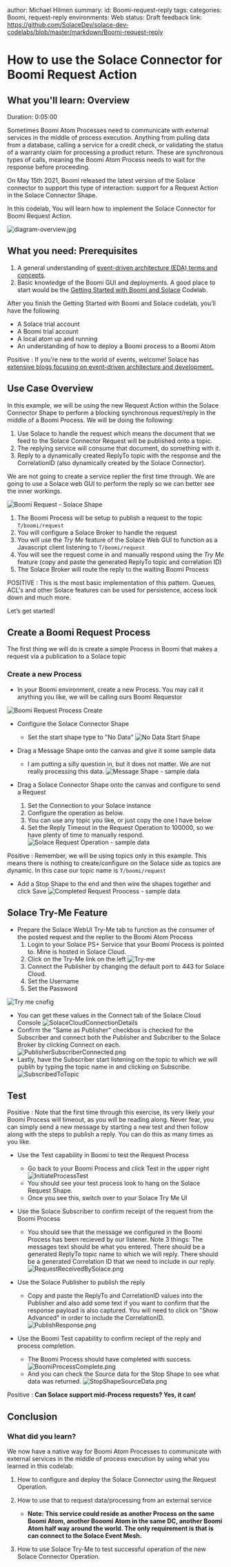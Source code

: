author: Michael Hilmen
summary:
id: Boomi-request-reply
tags:
categories: Boomi, request-reply
environments: Web
status: Draft
feedback link: https://github.com/SolaceDev/solace-dev-codelabs/blob/master/markdown/Boomi-request-reply

# How to use the Solace Connector for Boomi Request Action

## What you'll learn: Overview

Duration: 0:05:00

Sometimes Boomi Atom Processes need to communicate with external services in the middle of process execution. Anything from pulling data from a database, calling a service for a credit check, or validating the status of a warranty claim for processing a product return. These are synchronous types of calls, meaning the Boomi Atom Process needs to wait for the response before proceeding.

On May 15th 2021, Boomi released the latest version of the Solace connector to support this type of interaction: support for a Request Action in the Solace Connector Shape.

In this codelab, You will learn how to implement the Solace Connector for Boomi Request Action.

![diagram-overview.jpg](img/diagram-overview.jpg)

## What you need: Prerequisites

1. A general understanding of [event-driven architecture (EDA) terms and concepts](https://docs.solace.com/#Messagin).
1. Basic knowledge of the Boomi GUI and deployments. A good place to start would be the [Getting Started with Boomi and Solace](https://codelabs.solace.dev/codelabs/boomi-getting-started/index.html) Codelab.

After you finish the Getting Started with Boomi and Solace codelab, you’ll have the following

- A Solace trial account
- A Boomi trial account
- A local atom up and running
- An understanding of how to deploy a Boomi process to a Boomi Atom

Positive
: If you’re new to the world of events, welcome! Solace has [extensive blogs focusing on event-driven architecture and development.](https://solace.com/blog/)

## Use Case Overview

In this example, we will be using the new Request Action within the Solace Connector Shape to perform a blocking synchronous request/reply in the middle of a Boomi Process. We will be doing the following:

1. Use Solace to handle the request which means the document that we feed to the Solace Connector Request will be published onto a topic.
1. The replying service will consume that document, do something with it.
1. Reply to a dynamically created ReplyTo topic with the response and the CorrelationID (also dynamically created by the Solace Connector).

We are not going to create a service replier the first time through. We are going to use a Solace web GUI to perform the reply so we can better see the inner workings.

![Boomi Request - Solace Shape](img/BoomiRequest-SolaceShape.png)

1. The Boomi Process will be setup to publish a request to the topic `T/boomi/request`
1. You will configure a Solace Broker to handle the request
1. You will use the _Try Me_ feature of the Solace Web GUI to function as a Javascript client listening to `T/boomi/request`
1. You will see the request come in and manually respond using the _Try Me_ feature (copy and paste the generated ReplyTo topic and correlation ID)
1. The Solace Broker will route the reply to the waiting Boomi Process

POSITIVE
: This is the most basic implementation of this pattern. Queues, ACL's and other Solace features can be used for persistence, access lock down and much more.

Let’s get started!

## Create a Boomi Request Process

The first thing we will do is create a simple Process in Boomi that makes a request via a publication to a Solace topic

### Create a new Process

- In your Boomi environment, create a new Process. You may call it anything you like, we will be calling ours Boomi Requestor

![Boomi Request Process Create](img/CreateBoomiReqReplyProcess.png)

- Configure the Solace Connector Shape

  - Set the start shape type to "No Data"
    ![No Data Start Shape](img/NoDataStartShape.png)

- Drag a Message Shape onto the canvas and give it some sample data

  - I am putting a silly question in, but it does not matter. We are not really processing this data.
    ![Message Shape - sample data](img/MessageShape-sampleData.png)

- Drag a Solace Connector Shape onto the canvas and configure to send a Request

  1. Set the Connection to your Solace instance
  1. Configure the operation as below.
  1. You can use any topic you like, or just copy the one I have below
  1. Set the Reply Timeout in the Request Operation to 100000, so we have plenty of time to manually respond.
     ![Solace Request Operation - sample data](img/SolaceRequestOperation.png)

Positive
: Remember, we will be using topics only in this example. This means there is nothing to create/configure on the Solace side as topics are dynamic. In this case our topic name is `T/boomi/request`

- Add a Stop Shape to the end and then wire the shapes together and click Save
  ![Completed Request Proocess - sample data](img/CompletedRequestProcess.png)

## Solace Try-Me Feature

- Prepare the Solace WebUI Try-Me tab to function as the consumer of the posted request and the replier to the Boomi Atom Process
  1. Login to your Solace PS+ Service that your Boomi Process is pointed to. Mine is hosted in Solace Cloud.
  1. Click on the Try-Me link on the left
     ![Try-me](img/Try-me.png)
  1. Connect the Publisher by changing the default port to 443 for Solace Cloud.
  1. Set the Username
  1. Set the Password

![Try me cnofig](img/TryMePublisherConfig.png)

- You can get these values in the Connect tab of the Solace Cloud Console
  ![SolaceCloudConnectionDetails](img/SolaceCloudConnection.png)
- Confirm the "Same as Publisher" checkbox is checked for the Subscriber and connect both the Publisher and Subcriber to the Solace Broker by clicking Connect on each.
  ![PublisherSubscriberConnected.png](img/PublisherSubscriberConnected.png)
- Lastly, have the Subscriber start listening on the topic to which we will publih by typing the topic name in and clicking on Subscribe.
  ![SubscribedToTopic](img/SubscribedToTopic.png)

## Test

Positive
: Note that the first time through this exercise, its very likely your Boomi Process will timeout, as you will be reading along. Never fear, you can simply send a new message by starting a new test and then follow along with the steps to publish a reply. You can do this as many times as you like.

- Use the Test capability in Boomi to test the Request Process

  - Go back to your Boomi Process and click Test in the upper right
    ![InitiateProcessTest](img/InnitiateProcessTest.png)
  - You should see your test process look to hang on the Solace Request Shape.
  - Once you see this, switch over to your Solace Try Me UI

- Use the Solace Subscriber to confirm receipt of the request from the Boomi Process

  - You should see that the message we configured in the Boomi Process has been recieved by our listener. Note 3 things:
    The messages text should be what you entered.
    There should be a generated ReplyTo topic name to which we will reply.
    There should be a generated Correlation ID that we need to include in our reply.
    ![RequestReceivedBySolace.png](img/RequestReceivedBySolace.png)

- Use the Solace Publisher to publish the reply

  - Copy and paste the ReplyTo and CorrelationID values into the Publisher and also add some text if you want to confirm that the response payload is also captured. You will need to click on "Show Advanced" in order to include the CorrelationID.
    ![PublishResponse.png](img/PublishResponse.png)

- Use the Boomi Test capability to confirm reciept of the reply and process completion.
  - The Boomi Process should have completed with success.
    ![BoomiProcessComplete.png](img/BoomiProcessComplete.png)
  - And you can check the Source data for the Stop Shape to see what data was returned.
    ![StopShapeSourceData.png](img/StopShapeSourceData.png)

Positive
: **Can Solace support mid-Process requests? Yes, it can!**

## Conclusion

### What did you learn?

We now have a native way for Boomi Atom Processes to communicate with external services in the middle of process execution by using what you learned in this codelab:

1. How to configure and deploy the Solace Connector using the Request Operation.
1. How to use that to request data/processing from an external service

   - **Note: This service could reside as another Process on the same Boomi Atom, another Booomi Atom in the same DC, another Boomi Atom half way around the world. The only requirement is that is can connect to the Solace Event Mesh.**

1. How to use Solace Try-Me to test successful operation of the new Solace Connector Operation.
